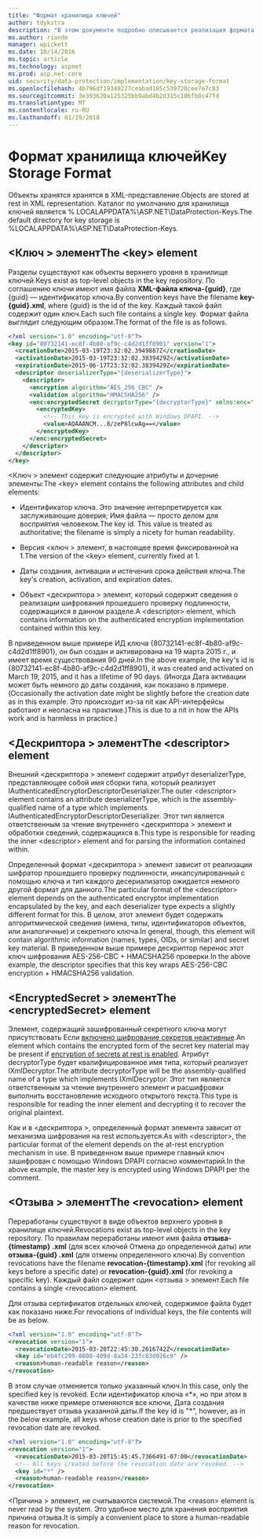 ```yaml
---
title: "Формат хранилища ключей"
author: tdykstra
description: "В этом документе подробно описывается реализация формата хранения ключей защиты данных ASP.NET Core."
ms.author: riande
manager: wpickett
ms.date: 10/14/2016
ms.topic: article
ms.technology: aspnet
ms.prod: asp.net-core
uid: security/data-protection/implementation/key-storage-format
ms.openlocfilehash: 4b796df19349227ceabad185c539720cee7e7c83
ms.sourcegitcommit: 3e303620a125325bb9abd4b2d315c106fb8c47fd
ms.translationtype: MT
ms.contentlocale: ru-RU
ms.lasthandoff: 01/19/2018
---
```

# <a name="key-storage-format"></a><span data-ttu-id="7742a-103">Формат хранилища ключей</span><span class="sxs-lookup"><span data-stu-id="7742a-103">Key Storage Format</span></span>

<a name="data-protection-implementation-key-storage-format"></a>

<span data-ttu-id="7742a-104">Объекты хранятся хранятся в XML-представление.</span><span class="sxs-lookup"><span data-stu-id="7742a-104">Objects are stored at rest in XML representation.</span></span> <span data-ttu-id="7742a-105">Каталог по умолчанию для хранилища ключей является % LOCALAPPDATA%\ASP.NET\DataProtection-Keys\.</span><span class="sxs-lookup"><span data-stu-id="7742a-105">The default directory for key storage is %LOCALAPPDATA%\ASP.NET\DataProtection-Keys\.</span></span>

## <a name="the-key-element"></a><span data-ttu-id="7742a-106">\<Ключ > элемент</span><span class="sxs-lookup"><span data-stu-id="7742a-106">The \<key> element</span></span>

<span data-ttu-id="7742a-107">Разделы существуют как объекты верхнего уровня в хранилище ключей.</span><span class="sxs-lookup"><span data-stu-id="7742a-107">Keys exist as top-level objects in the key repository.</span></span> <span data-ttu-id="7742a-108">По соглашению ключи имеют имя файла **XML-файла ключа-{guid}**, где {guid} — идентификатор ключа.</span><span class="sxs-lookup"><span data-stu-id="7742a-108">By convention keys have the filename **key-{guid}.xml**, where {guid} is the id of the key.</span></span> <span data-ttu-id="7742a-109">Каждый такой файл содержит один ключ.</span><span class="sxs-lookup"><span data-stu-id="7742a-109">Each such file contains a single key.</span></span> <span data-ttu-id="7742a-110">Формат файла выглядит следующим образом.</span><span class="sxs-lookup"><span data-stu-id="7742a-110">The format of the file is as follows.</span></span>

```xml
<?xml version="1.0" encoding="utf-8"?>
<key id="80732141-ec8f-4b80-af9c-c4d2d1ff8901" version="1">
  <creationDate>2015-03-19T23:32:02.3949887Z</creationDate>
  <activationDate>2015-03-19T23:32:02.3839429Z</activationDate>
  <expirationDate>2015-06-17T23:32:02.3839429Z</expirationDate>
  <descriptor deserializerType="{deserializerType}">
    <descriptor>
      <encryption algorithm="AES_256_CBC" />
      <validation algorithm="HMACSHA256" />
      <enc:encryptedSecret decryptorType="{decryptorType}" xmlns:enc="...">
        <encryptedKey>
          <!-- This key is encrypted with Windows DPAPI. -->
          <value>AQAAANCM...8/zeP8lcwAg==</value>
        </encryptedKey>
      </enc:encryptedSecret>
    </descriptor>
  </descriptor>
</key>
```

<span data-ttu-id="7742a-111">\<Ключ > элемент содержит следующие атрибуты и дочерние элементы:</span><span class="sxs-lookup"><span data-stu-id="7742a-111">The \<key> element contains the following attributes and child elements:</span></span>

* <span data-ttu-id="7742a-112">Идентификатор ключа. Это значение интерпретируется как заслуживающие доверия; Имя файла — просто делом для восприятия человеком.</span><span class="sxs-lookup"><span data-stu-id="7742a-112">The key id. This value is treated as authoritative; the filename is simply a nicety for human readability.</span></span>

* <span data-ttu-id="7742a-113">Версия \<ключ > элемент, в настоящее время фиксированной на 1.</span><span class="sxs-lookup"><span data-stu-id="7742a-113">The version of the \<key> element, currently fixed at 1.</span></span>

* <span data-ttu-id="7742a-114">Даты создания, активации и истечения срока действия ключа.</span><span class="sxs-lookup"><span data-stu-id="7742a-114">The key's creation, activation, and expiration dates.</span></span>

* <span data-ttu-id="7742a-115">Объект \<дескриптора > элемент, который содержит сведения о реализации шифрования прошедшего проверку подлинности, содержащихся в данном разделе.</span><span class="sxs-lookup"><span data-stu-id="7742a-115">A \<descriptor> element, which contains information on the authenticated encryption implementation contained within this key.</span></span>

<span data-ttu-id="7742a-116">В приведенном выше примере ИД ключа {80732141-ec8f-4b80-af9c-c4d2d1ff8901}, он был создан и активирована на 19 марта 2015 г., и имеет время существования 90 дней.</span><span class="sxs-lookup"><span data-stu-id="7742a-116">In the above example, the key's id is {80732141-ec8f-4b80-af9c-c4d2d1ff8901}, it was created and activated on March 19, 2015, and it has a lifetime of 90 days.</span></span> <span data-ttu-id="7742a-117">(Иногда Дата активации может быть немного до даты создания, как показано в примере.</span><span class="sxs-lookup"><span data-stu-id="7742a-117">(Occasionally the activation date might be slightly before the creation date as in this example.</span></span> <span data-ttu-id="7742a-118">Это происходит из-за nit как API-интерфейсы работают и неопасна на практике.)</span><span class="sxs-lookup"><span data-stu-id="7742a-118">This is due to a nit in how the APIs work and is harmless in practice.)</span></span>

## <a name="the-descriptor-element"></a><span data-ttu-id="7742a-119">\<Дескриптора > элемент</span><span class="sxs-lookup"><span data-stu-id="7742a-119">The \<descriptor> element</span></span>

<span data-ttu-id="7742a-120">Внешний \<дескриптора > элемент содержит атрибут deserializerType, представляющее собой имя сборки типа, который реализует IAuthenticatedEncryptorDescriptorDeserializer.</span><span class="sxs-lookup"><span data-stu-id="7742a-120">The outer \<descriptor> element contains an attribute deserializerType, which is the assembly-qualified name of a type which implements IAuthenticatedEncryptorDescriptorDeserializer.</span></span> <span data-ttu-id="7742a-121">Этот тип является ответственным за чтение внутреннего \<дескриптора > элемент и обработки сведений, содержащихся в.</span><span class="sxs-lookup"><span data-stu-id="7742a-121">This type is responsible for reading the inner \<descriptor> element and for parsing the information contained within.</span></span>

<span data-ttu-id="7742a-122">Определенный формат \<дескриптора > элемент зависит от реализации шифратор прошедшего проверку подлинности, инкапсулированный с помощью ключа и тип каждого десериализатор ожидается немного другой формат для данного.</span><span class="sxs-lookup"><span data-stu-id="7742a-122">The particular format of the \<descriptor> element depends on the authenticated encryptor implementation encapsulated by the key, and each deserializer type expects a slightly different format for this.</span></span> <span data-ttu-id="7742a-123">В целом, этот элемент будет содержать алгоритмической сведения (имена, типы, идентификаторов объектов, или аналогичные) и секретного ключа.</span><span class="sxs-lookup"><span data-stu-id="7742a-123">In general, though, this element will contain algorithmic information (names, types, OIDs, or similar) and secret key material.</span></span> <span data-ttu-id="7742a-124">В приведенном выше примере дескриптор перенос этот ключ шифрования AES-256-CBC + HMACSHA256 проверки.</span><span class="sxs-lookup"><span data-stu-id="7742a-124">In the above example, the descriptor specifies that this key wraps AES-256-CBC encryption + HMACSHA256 validation.</span></span>

## <a name="the-encryptedsecret-element"></a><span data-ttu-id="7742a-125">\<EncryptedSecret > элемент</span><span class="sxs-lookup"><span data-stu-id="7742a-125">The \<encryptedSecret> element</span></span>

<span data-ttu-id="7742a-126"><encryptedSecret> Элемент, содержащий зашифрованный секретного ключа могут присутствовать Если [включено шифрование секретов неактивные](key-encryption-at-rest.md#data-protection-implementation-key-encryption-at-rest).</span><span class="sxs-lookup"><span data-stu-id="7742a-126">An <encryptedSecret> element which contains the encrypted form of the secret key material may be present if [encryption of secrets at rest is enabled](key-encryption-at-rest.md#data-protection-implementation-key-encryption-at-rest).</span></span> <span data-ttu-id="7742a-127">Атрибут decryptorType будет квалифицированное имя типа, который реализует IXmlDecryptor.</span><span class="sxs-lookup"><span data-stu-id="7742a-127">The attribute decryptorType will be the assembly-qualified name of a type which implements IXmlDecryptor.</span></span> <span data-ttu-id="7742a-128">Этот тип является ответственным за чтение внутреннего <encryptedKey> элемент и расшифровки выполнить восстановление исходного открытого текста.</span><span class="sxs-lookup"><span data-stu-id="7742a-128">This type is responsible for reading the inner <encryptedKey> element and decrypting it to recover the original plaintext.</span></span>

<span data-ttu-id="7742a-129">Как и в \<дескриптора >, определенный формат <encryptedSecret> элемента зависит от механизма шифрования на rest используется.</span><span class="sxs-lookup"><span data-stu-id="7742a-129">As with \<descriptor>, the particular format of the <encryptedSecret> element depends on the at-rest encryption mechanism in use.</span></span> <span data-ttu-id="7742a-130">В приведенном выше примере главный ключ зашифрован с помощью Windows DPAPI согласно комментарий.</span><span class="sxs-lookup"><span data-stu-id="7742a-130">In the above example, the master key is encrypted using Windows DPAPI per the comment.</span></span>

## <a name="the-revocation-element"></a><span data-ttu-id="7742a-131">\<Отзыва > элемент</span><span class="sxs-lookup"><span data-stu-id="7742a-131">The \<revocation> element</span></span>

<span data-ttu-id="7742a-132">Переработаны существуют в виде объектов верхнего уровня в хранилище ключей.</span><span class="sxs-lookup"><span data-stu-id="7742a-132">Revocations exist as top-level objects in the key repository.</span></span> <span data-ttu-id="7742a-133">По правилам переработаны имеют имя файла **отзыва-{timestamp} .xml** (для всех ключей Отмена до определенной даты) или **отзыва-{guid} .xml** (для отмены определенного ключа).</span><span class="sxs-lookup"><span data-stu-id="7742a-133">By convention revocations have the filename **revocation-{timestamp}.xml** (for revoking all keys before a specific date) or **revocation-{guid}.xml** (for revoking a specific key).</span></span> <span data-ttu-id="7742a-134">Каждый файл содержит один \<отзыва > элемент.</span><span class="sxs-lookup"><span data-stu-id="7742a-134">Each file contains a single \<revocation> element.</span></span>

<span data-ttu-id="7742a-135">Для отзыва сертификатов отдельных ключей, содержимое файла будет как показано ниже.</span><span class="sxs-lookup"><span data-stu-id="7742a-135">For revocations of individual keys, the file contents will be as below.</span></span>

```xml
<?xml version="1.0" encoding="utf-8"?>
<revocation version="1">
  <revocationDate>2015-03-20T22:45:30.2616742Z</revocationDate>
  <key id="eb4fc299-8808-409d-8a34-23fc83d026c9" />
  <reason>human-readable reason</reason>
</revocation>
```

<span data-ttu-id="7742a-136">В этом случае отменяется только указанный ключ.</span><span class="sxs-lookup"><span data-stu-id="7742a-136">In this case, only the specified key is revoked.</span></span> <span data-ttu-id="7742a-137">Если идентификатор ключа «\*», но при этом в качестве ниже примере отменяются все ключи, Дата создания предшествует отзыва указанной даты.</span><span class="sxs-lookup"><span data-stu-id="7742a-137">If the key id is "\*", however, as in the below example, all keys whose creation date is prior to the specified revocation date are revoked.</span></span>

```xml
<?xml version="1.0" encoding="utf-8"?>
<revocation version="1">
  <revocationDate>2015-03-20T15:45:45.7366491-07:00</revocationDate>
  <!-- All keys created before the revocation date are revoked. -->
  <key id="*" />
  <reason>human-readable reason</reason>
</revocation>
```

<span data-ttu-id="7742a-138">\<Причина > элемент, не считываются системой.</span><span class="sxs-lookup"><span data-stu-id="7742a-138">The \<reason> element is never read by the system.</span></span> <span data-ttu-id="7742a-139">Это удобное место для хранения восприятия причина отзыва.</span><span class="sxs-lookup"><span data-stu-id="7742a-139">It is simply a convenient place to store a human-readable reason for revocation.</span></span>
